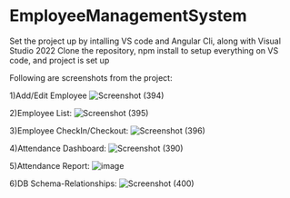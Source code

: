 # EmployeeManagementSystem
Set the project up by intalling VS code and Angular Cli, along with Visual Studio 2022 
Clone the repository, npm install to setup everything on VS code, and project is set up

Following are screenshots from the project:

1)Add/Edit Employee
![Screenshot (394)](https://github.com/user-attachments/assets/1eae48ae-bd3a-4b08-9ecf-e5cd1798df01)

2)Employee List:
![Screenshot (395)](https://github.com/user-attachments/assets/593a465c-d44d-4602-adab-7fda8e272164)

3)Employee CheckIn/Checkout:
![Screenshot (396)](https://github.com/user-attachments/assets/d4d33c36-f3cc-4380-89b9-0ce035b0efa5)

4)Attendance Dashboard:
![Screenshot (390)](https://github.com/user-attachments/assets/4f8d732b-339f-4f09-a32c-1bffcc37625e)

5)Attendance Report:
![image](https://github.com/user-attachments/assets/1614294b-9f91-44cb-9bbf-1656fe75ba1c)

6)DB Schema-Relationships:
![Screenshot (400)](https://github.com/user-attachments/assets/bfd71bf2-d852-4fe0-9339-a3a52d303a73)
